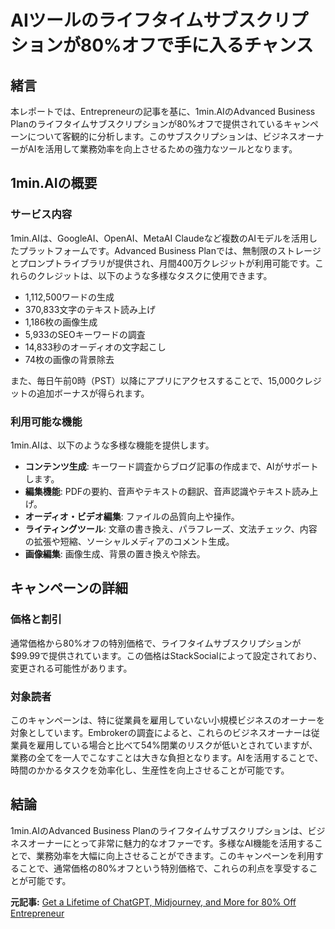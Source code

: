 # AIツールのライフタイムサブスクリプションが80%オフで手に入るチャンス

## 緒言

本レポートでは、Entrepreneurの記事を基に、1min.AIのAdvanced Business Planのライフタイムサブスクリプションが80%オフで提供されているキャンペーンについて客観的に分析します。このサブスクリプションは、ビジネスオーナーがAIを活用して業務効率を向上させるための強力なツールとなります。

## 1min.AIの概要

### サービス内容

1min.AIは、GoogleAI、OpenAI、MetaAI Claudeなど複数のAIモデルを活用したプラットフォームです。Advanced Business Planでは、無制限のストレージとプロンプトライブラリが提供され、月間400万クレジットが利用可能です。これらのクレジットは、以下のような多様なタスクに使用できます。

- 1,112,500ワードの生成
- 370,833文字のテキスト読み上げ
- 1,186枚の画像生成
- 5,933のSEOキーワードの調査
- 14,833秒のオーディオの文字起こし
- 74枚の画像の背景除去

また、毎日午前0時（PST）以降にアプリにアクセスすることで、15,000クレジットの追加ボーナスが得られます。

### 利用可能な機能

1min.AIは、以下のような多様な機能を提供します。

- **コンテンツ生成**: キーワード調査からブログ記事の作成まで、AIがサポートします。
- **編集機能**: PDFの要約、音声やテキストの翻訳、音声認識やテキスト読み上げ。
- **オーディオ・ビデオ編集**: ファイルの品質向上や操作。
- **ライティングツール**: 文章の書き換え、パラフレーズ、文法チェック、内容の拡張や短縮、ソーシャルメディアのコメント生成。
- **画像編集**: 画像生成、背景の置き換えや除去。

## キャンペーンの詳細

### 価格と割引

通常価格から80%オフの特別価格で、ライフタイムサブスクリプションが$99.99で提供されています。この価格はStackSocialによって設定されており、変更される可能性があります。

### 対象読者

このキャンペーンは、特に従業員を雇用していない小規模ビジネスのオーナーを対象としています。Embrokerの調査によると、これらのビジネスオーナーは従業員を雇用している場合と比べて54%閉業のリスクが低いとされていますが、業務の全てを一人でこなすことは大きな負担となります。AIを活用することで、時間のかかるタスクを効率化し、生産性を向上させることが可能です。

## 結論

1min.AIのAdvanced Business Planのライフタイムサブスクリプションは、ビジネスオーナーにとって非常に魅力的なオファーです。多様なAI機能を活用することで、業務効率を大幅に向上させることができます。このキャンペーンを利用することで、通常価格の80%オフという特別価格で、これらの利点を享受することが可能です。

**元記事:** [Get a Lifetime of ChatGPT, Midjourney, and More for 80% Off Entrepreneur](https://www.entrepreneur.com/science-technology/get-a-lifetime-of-chatgpt-midjourney-and-more-for-80-off/487552)